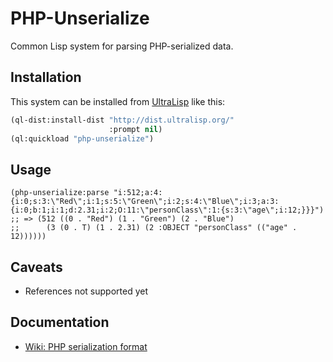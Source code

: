 # PHP-Unserialize

Common Lisp system for parsing PHP-serialized data. 

## Installation

This system can be installed from [UltraLisp](https://ultralisp.org/) like this:

```lisp
(ql-dist:install-dist "http://dist.ultralisp.org/"
                      :prompt nil)
(ql:quickload "php-unserialize")
```

## Usage

```common-lisp
(php-unserialize:parse "i:512;a:4:{i:0;s:3:\"Red\";i:1;s:5:\"Green\";i:2;s:4:\"Blue\";i:3;a:3:{i:0;b:1;i:1;d:2.31;i:2;O:11:\"personClass\":1:{s:3:\"age\";i:12;}}}")
;; => (512 ((0 . "Red") (1 . "Green") (2 . "Blue")
;;      (3 (0 . T) (1 . 2.31) (2 :OBJECT "personClass" (("age" . 12))))))
```

## Caveats

- References not supported yet

## Documentation

- [Wiki: PHP serialization format](https://en.wikipedia.org/wiki/PHP_serialization_format)

